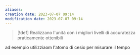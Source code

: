 ```yaml
---
aliases: 
creation date: 2023-07-07 09:14
modification date: 2023-07-07 09:14
---
```


>[!def]
> Realizzano l'unità con i migliori livelli di accuratezza praticamente ottenibili


ad esempio utilizziaom l'atomo di cesio per misurare il tempo